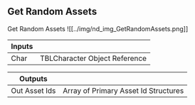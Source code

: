 ## Get Random Assets
Get Random Assets
![[../img/nd_img_GetRandomAssets.png]]

|Inputs||
|--|--|
| Char | TBLCharacter Object Reference |

|Outputs||
|--|--|
| Out Asset Ids | Array of Primary Asset Id Structures |
